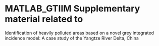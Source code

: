 # MATLAB_GTIIM Supplementary material related to 
Identification of heavily polluted areas based on a novel grey integrated incidence model: A case study of the Yangtze River Delta, China

